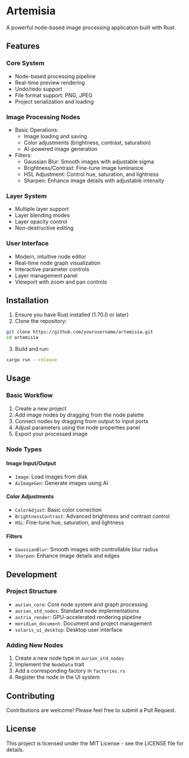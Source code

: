 # Artemisia

A powerful node-based image processing application built with Rust.

## Features

### Core System

- Node-based processing pipeline
- Real-time preview rendering
- Undo/redo support
- File format support: PNG, JPEG
- Project serialization and loading

### Image Processing Nodes

- Basic Operations:
  - Image loading and saving
  - Color adjustments (brightness, contrast, saturation)
  - AI-powered image generation
- Filters:
  - Gaussian Blur: Smooth images with adjustable sigma
  - Brightness/Contrast: Fine-tune image luminance
  - HSL Adjustment: Control hue, saturation, and lightness
  - Sharpen: Enhance image details with adjustable intensity

### Layer System

- Multiple layer support
- Layer blending modes
- Layer opacity control
- Non-destructive editing

### User Interface

- Modern, intuitive node editor
- Real-time node graph visualization
- Interactive parameter controls
- Layer management panel
- Viewport with zoom and pan controls

## Installation

1. Ensure you have Rust installed (1.70.0 or later)
2. Clone the repository:

```bash
git clone https://github.com/yourusername/artemisia.git
cd artemisia
```

3. Build and run:

```bash
cargo run --release
```

## Usage

### Basic Workflow

1. Create a new project
2. Add image nodes by dragging from the node palette
3. Connect nodes by dragging from output to input ports
4. Adjust parameters using the node properties panel
5. Export your processed image

### Node Types

#### Image Input/Output

- `Image`: Load images from disk
- `AiImageGen`: Generate images using AI

#### Color Adjustments

- `ColorAdjust`: Basic color correction
- `BrightnessContrast`: Advanced brightness and contrast control
- `HSL`: Fine-tune hue, saturation, and lightness

#### Filters

- `GaussianBlur`: Smooth images with controllable blur radius
- `Sharpen`: Enhance image details and edges

## Development

### Project Structure

- `aurion_core`: Core node system and graph processing
- `aurion_std_nodes`: Standard node implementations
- `astria_render`: GPU-accelerated rendering pipeline
- `meridian_document`: Document and project management
- `solaris_ui_desktop`: Desktop user interface

### Adding New Nodes

1. Create a new node type in `aurion_std_nodes`
2. Implement the `NodeData` trait
3. Add a corresponding factory in `factories.rs`
4. Register the node in the UI system

## Contributing

Contributions are welcome! Please feel free to submit a Pull Request.

## License

This project is licensed under the MIT License - see the LICENSE file for details.
